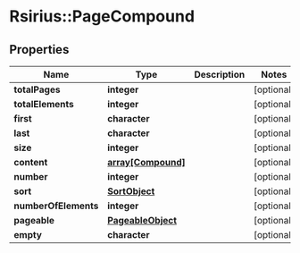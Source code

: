 # Rsirius::PageCompound


## Properties
Name | Type | Description | Notes
------------ | ------------- | ------------- | -------------
**totalPages** | **integer** |  | [optional] 
**totalElements** | **integer** |  | [optional] 
**first** | **character** |  | [optional] 
**last** | **character** |  | [optional] 
**size** | **integer** |  | [optional] 
**content** | [**array[Compound]**](Compound.md) |  | [optional] 
**number** | **integer** |  | [optional] 
**sort** | [**SortObject**](SortObject.md) |  | [optional] 
**numberOfElements** | **integer** |  | [optional] 
**pageable** | [**PageableObject**](PageableObject.md) |  | [optional] 
**empty** | **character** |  | [optional] 


